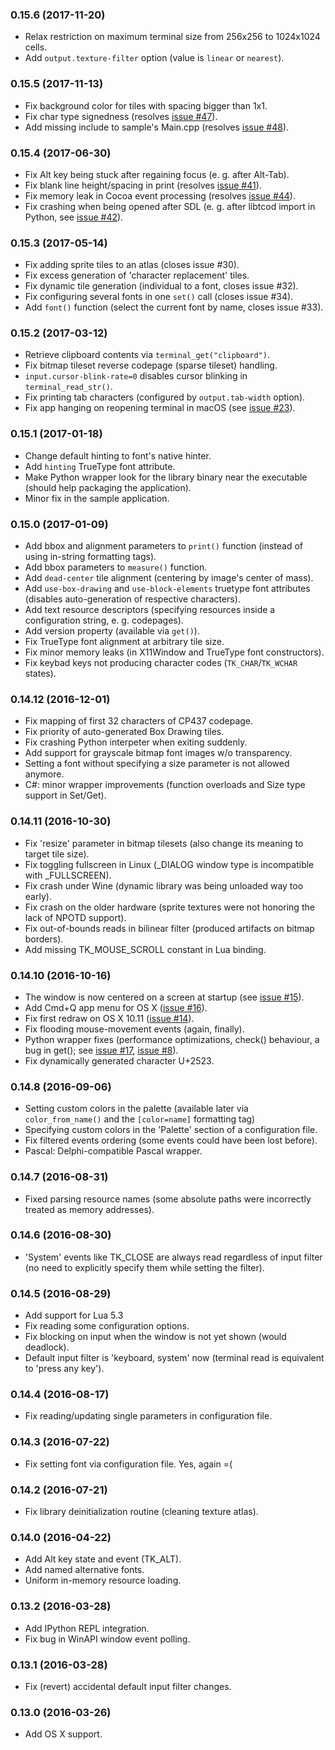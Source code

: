 ### 0.15.6 (2017-11-20)

- Relax restriction on maximum terminal size from 256x256 to 1024x1024 cells. 
- Add `output.texture-filter` option (value is `linear` or `nearest`).

### 0.15.5 (2017-11-13)

- Fix background color for tiles with spacing bigger than 1x1.
- Fix char type signedness (resolves [issue #47](https://bitbucket.org/cfyzium/bearlibterminal/issues/47/g-arm-default-char-is-not-signed)).
- Add missing include to sample's Main.cpp (resolves [issue #48](https://bitbucket.org/cfyzium/bearlibterminal/issues/48/sample-program-doesnt-build-on-osx)).

### 0.15.4 (2017-06-30)

- Fix Alt key being stuck after regaining focus (e. g. after Alt-Tab).
- Fix blank line height/spacing in print (resolves [issue #41](https://bitbucket.org/cfyzium/bearlibterminal/issues/41/terminal_print-ignores-font-spacing-for)). 
- Fix memory leak in Cocoa event processing (resolves [issue #44](https://bitbucket.org/cfyzium/bearlibterminal/issues/44/possible-memory-issue-with-terminalread)).
- Fix crashing when being opened after SDL (e. g. after libtcod import in Python, see [issue #42](https://bitbucket.org/cfyzium/bearlibterminal/issues/42/improved-error-handling-with-sdl-errors)).

### 0.15.3 (2017-05-14)

- Fix adding sprite tiles to an atlas (closes issue #30).
- Fix excess generation of 'character replacement' tiles.
- Fix dynamic tile generation (individual to a font, closes issue #32).
- Fix configuring several fonts in one `set()` call (closes issue #34).
- Add `font()` function (select the current font by name, closes issue #33).

### 0.15.2 (2017-03-12)

- Retrieve clipboard contents via `terminal_get("clipboard")`.
- Fix bitmap tileset reverse codepage (sparse tileset) handling.
- `input.cursor-blink-rate=0` disables cursor blinking in `terminal_read_str()`. 
- Fix printing tab characters (configured by `output.tab-width` option).
- Fix app hanging on reopening terminal in macOS (see [issue #23](https://bitbucket.org/cfyzium/bearlibterminal/issues/23/reopening-a-closed-terminal-hangs-forever)).

### 0.15.1 (2017-01-18)

- Change default hinting to font's native hinter.
- Add `hinting` TrueType font attribute.
- Make Python wrapper look for the library binary near the executable (should help packaging the application). 
- Minor fix in the sample application.

### 0.15.0 (2017-01-09)

- Add bbox and alignment parameters to `print()` function (instead of using in-string formatting tags).
- Add bbox parameters to `measure()` function.
- Add `dead-center` tile alignment (centering by image's center of mass).
- Add `use-box-drawing` and `use-block-elements` truetype font attributes (disables auto-generation of respective characters).
- Add text resource descriptors (specifying resources inside a configuration string, e. g. codepages).
- Add version property (available via `get()`).
- Fix TrueType font alignment at arbitrary tile size.
- Fix minor memory leaks (in X11Window and TrueType font constructors).
- Fix keybad keys not producing character codes (`TK_CHAR`/`TK_WCHAR` states).

### 0.14.12 (2016-12-01)

- Fix mapping of first 32 characters of CP437 codepage.
- Fix priority of auto-generated Box Drawing tiles.
- Fix crashing Python interpeter when exiting suddenly.
- Add support for grayscale bitmap font images w/o transparency.
- Setting a font without specifying a size parameter is not allowed anymore.
- C#: minor wrapper improvements (function overloads and Size type support in Set/Get).

### 0.14.11 (2016-10-30)

- Fix 'resize' parameter in bitmap tilesets (also change its meaning to target tile size).
- Fix toggling fullscreen in Linux (_DIALOG window type is incompatible with _FULLSCREEN).
- Fix crash under Wine (dynamic library was being unloaded way too early).
- Fix crash on the older hardware (sprite textures were not honoring the lack of NPOTD support).
- Fix out-of-bounds reads in bilinear filter (produced artifacts on bitmap borders).
- Add missing TK\_MOUSE\_SCROLL constant in Lua binding.

### 0.14.10 (2016-10-16)

- The window is now centered on a screen at startup (see [issue #15](https://bitbucket.org/cfyzium/bearlibterminal/issues/15/os-x-window-isnt-centered-in-the-screen)).
- Add Cmd+Q app menu for OS X ([issue #16](https://bitbucket.org/cfyzium/bearlibterminal/issues/16/os-x-command-q-doesnt-work)).
- Fix first redraw on OS X 10.11 ([issue #14](https://bitbucket.org/cfyzium/bearlibterminal/issues/14/loading-takes-a-long-time-and-cant-be)).
- Fix flooding mouse-movement events (again, finally).
- Python wrapper fixes (performance optimizations, check() behaviour, a bug in get(); see [issue #17](https://bitbucket.org/cfyzium/bearlibterminal/issues/17/python-optimizations), [issue #8](https://bitbucket.org/cfyzium/bearlibterminal/issues/8/check-bug-in-the-python-wrapper)).
- Fix dynamically generated character U+2523.

### 0.14.8 (2016-09-06)

- Setting custom colors in the palette (available later via `color_from_name()` and the `[color=name]` formatting tag)
- Specifying custom colors in the 'Palette' section of a configuration file.
- Fix filtered events ordering (some events could have been lost before).
- Pascal: Delphi-compatible Pascal wrapper.

### 0.14.7 (2016-08-31)

- Fixed parsing resource names (some absolute paths were incorrectly treated as memory addresses).

### 0.14.6 (2016-08-30)

- 'System' events like TK_CLOSE are always read regardless of input filter (no need to explicitly specify them while setting the filter).

### 0.14.5 (2016-08-29)

- Add support for Lua 5.3
- Fix reading some configuration options.
- Fix blocking on input when the window is not yet shown (would deadlock).
- Default input filter is 'keyboard, system' now (terminal read is equivalent to 'press any key').

### 0.14.4 (2016-08-17)

- Fix reading/updating single parameters in configuration file.

### 0.14.3 (2016-07-22)

- Fix setting font via configuration file. Yes, again =(

### 0.14.2 (2016-07-21)

- Fix library deinitialization routine (cleaning texture atlas).

### 0.14.0 (2016-04-22)

- Add Alt key state and event (TK_ALT).
- Add named alternative fonts.
- Uniform in-memory resource loading.

### 0.13.2 (2016-03-28)

- Add IPython REPL integration.
- Fix bug in WinAPI window event polling.

### 0.13.1 (2016-03-28)

- Fix (revert) accidental default input filter changes.

### 0.13.0 (2016-03-26)

- Add OS X support.

